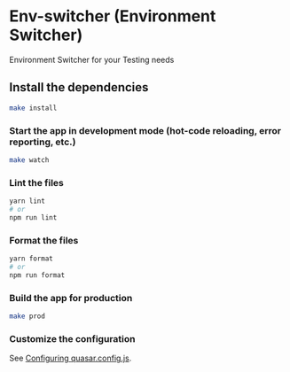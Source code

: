 # Env-switcher (Environment Switcher)

Environment Switcher for your Testing needs

## Install the dependencies
```bash
make install
```

### Start the app in development mode (hot-code reloading, error reporting, etc.)
```bash
make watch
```


### Lint the files
```bash
yarn lint
# or
npm run lint
```


### Format the files
```bash
yarn format
# or
npm run format
```



### Build the app for production
```bash
make prod
```

### Customize the configuration
See [Configuring quasar.config.js](https://v2.quasar.dev/quasar-cli-vite/quasar-config-js).

